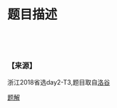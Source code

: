 # 题目描述


<p>
<img src="/upload/image/20190226/20190226102521_96218.jpg" alt=""/> 
</p>
<p>
<img src="/upload/image/20190226/20190226102532_45030.jpg" alt=""/> 
</p>
<p>
<img src="/upload/image/20190226/20190226102541_25524.jpg" alt=""/> 
</p>
<p>
<img src="/upload/image/20190226/20190226102551_17671.jpg" alt=""/> 
</p>
<h3>
【来源】
</h3>
<p>
浙江2018省选day2-T3,题目取自<a href="https://www.luogu.org/problemnew/show/P4502" target="_blank">洛谷</a>
</p>
<p>
<a href="https://www.cnblogs.com/xzyxzy/p/10349399.html" target="_blank">题解</a>
</p>
